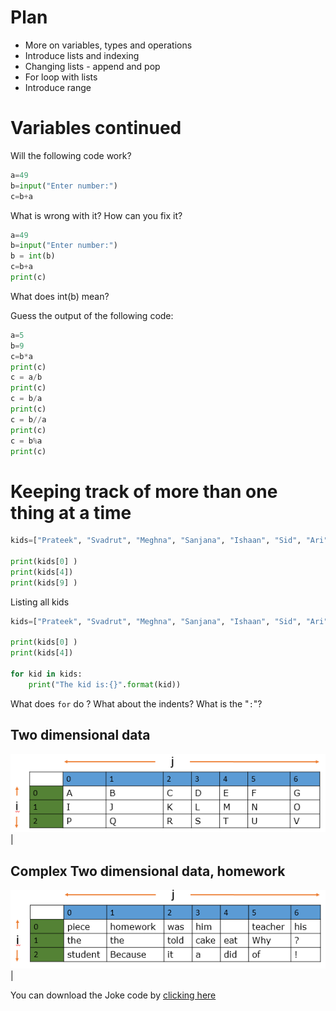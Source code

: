 # Plan 

* More on variables, types and operations 
* Introduce lists and indexing 
* Changing lists - append and pop 
* For loop with lists 
* Introduce range 

# Variables continued 

Will the following code work? 

```python
a=49 
b=input("Enter number:")
c=b+a
```

What is wrong with it? How can you fix it? 

```python
a=49 
b=input("Enter number:")
b = int(b) 
c=b+a
print(c)
```

What does int(b) mean? 

Guess the output of the following code:
```python
a=5
b=9
c=b*a
print(c) 
c = a/b 
print(c) 
c = b/a
print(c) 
c = b//a 
print(c) 
c = b%a 
print(c)  
```

# Keeping track of more than one thing at a time 

```python
kids=["Prateek", "Svadrut", "Meghna", "Sanjana", "Ishaan", "Sid", "Ari" , "Shloak"] 

print(kids[0] )
print(kids[4])
print(kids[9] )
```
Listing all kids 
```python
kids=["Prateek", "Svadrut", "Meghna", "Sanjana", "Ishaan", "Sid", "Ari" , "Shloak"] 

print(kids[0] )
print(kids[4])

for kid in kids: 
    print("The kid is:{}".format(kid))
```
What does ``for`` do ? What about the indents? What is the "`:`"?

## Two dimensional data 

![](./code-02/simple_matrix.png)<!-- .element height="50%" width="50%" -->|


## Complex Two dimensional data, homework 
![](./code-02/joke_matrix.png)<!-- .element height="50%" width="50%" -->|

You can download the Joke code by [clicking here](./code-02/joke_matrix.py)


